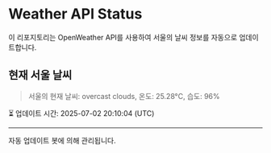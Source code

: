 
# Weather API Status

이 리포지토리는 OpenWeather API를 사용하여 서울의 날씨 정보를 자동으로 업데이트합니다.

## 현재 서울 날씨
> 서울의 현재 날씨: overcast clouds, 온도: 25.28°C, 습도: 96%

⏳ 업데이트 시간: 2025-07-02 20:10:04 (UTC)

---
자동 업데이트 봇에 의해 관리됩니다.
